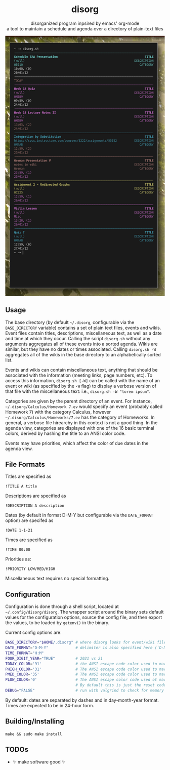 <h1 align="center">disorg</h1>
<p align="center">disorganized program inpsired by emacs' org-mode<br/>a tool to maintain a schedule and agenda over a directory of plain-text files</p>

<p align="center"><img src="screenshot.png"/></p>

## Usage
The base directory (by default `~/.disorg`, configurable via the `BASE_DIRECTORY` variable) contains a set of plain text files, events and wikis. Event files contain titles, descriptions, miscellaneous text, as well as a date and time at which they occur. Calling the script `disorg.sh` without any arguments aggregates all of these events into a sorted agenda. Wikis are similar, but they have no dates or times associated. Calling `disorg.sh -W` aggregates all of the wikis in the base directory to an alphabetically sorted list.

Events and wikis can contain miscellaneous text, anything that should be associated with the information (meeting links, page numbers, etc). To access this information, `disorg.sh [-W]` can be called with the name of an event or wiki (as specified by the `-W` flag) to display a verbose version of that file with the miscellaneous text: i.e., `disorg.sh -W "lorem ipsum"`.

Categories are given by the parent directory of an event. For instance, `~/.disorg/Calculus/Homework 7.ev` would specify an event (probably called Homework 7) with the category Calculus, however `~/.disorg/Calculus/Homeworks/7.ev` has the category of Homeworks. In general, a verbose file hirearchy in this context is not a good thing. In the agenda view, categories are displayed with one of the 16 basic terminal colors, derived by hashing the title to an ANSI color code.

Events may have priorities, which affect the color of due dates in the agenda view.

## File Formats

Titles are specified as
```
!TITLE A title
```
Descriptions are specified as
```
!DESCRIPTION A description
```
Dates (by default in format D-M-Y but configurable via the `DATE_FORMAT` option) are specifed as
```
!DATE 1-1-21
```
Times are specified as
```
!TIME 00:00
```
Priorities as:
```
!PRIORITY LOW/MED/HIGH
```
Miscellaneous text requires no special formatting.

## Configuration
Configuration is done through a shell script, located at `~/.config/disorg/disorg`. The wrapper script around the binary sets default values for the configuration options, source the config file, and then export the values, to be loaded by `getenv()` in the binary.

Current config options are:
```bash
BASE_DIRECTORY="$HOME/.disorg" # where disorg looks for event/wiki files
DATE_FORMAT="D-M-Y"            # delimiter is also specified here (`D-M-Y`/`D/M/Y`)
TIME_FORMAT="H:M"
FOUR_DIGIT_YEAR="TRUE"         # 2021 vs 21
TODAY_COLOR='91'               # the ANSI escape code color used to mark the current time/today
PHIGH_COLOR='31'               # The ANSI escape code color used to mark high-priority events
PMED_COLOR='35'                # The ANSI escape code color used to mark medium-priority events
PLOW_COLOR='0'                 # The ANSI escape color code used ot mark low-priority events.
                               # By default this is just the reset code to remove any color.
DEBUG="FALSE"                  # run with valgrind to check for memory leaks
```

By default: dates are separated by dashes and in day-month-year format. Times are expected to be in 24-hour form.

## Building/Installing
`make && sudo make install`

## TODOs
* ✨ make software good ✨
